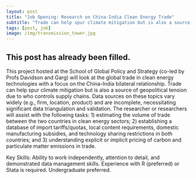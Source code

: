 ```yaml
---
layout: post
title: "Job Opening: Research on China-India Clean Energy Trade"
subtitle: "Trade can help spur climate mitigation but is also a source of geopolitical tension"
tags: [post, job]
image: /img/transmission_tower.jpg
---
```


## This post has already been filled.

This project hosted at the School of Global Policy and Strategy (co-led by Profs Davidson and Garg) will look at the global trade in clean energy technologies with a focus on the China-India bilateral relationship. Trade can help spur climate mitigation but is also a source of geopolitical tension due to who controls supply chains. Data sources on these topics vary widely (e.g., firm, location, product) and are incomplete, necessitating significant data triangulation and validation. The researcher or researchers will assist with the following tasks: 1) estimating the volume of trade between the two countries in clean energy sectors; 2) establishing a database of import tariffs/quotas, local content requirements, domestic manufacturing subsidies, and technology sharing restrictions in both countries; and 3) understanding explicit or implicit pricing of carbon and particulate matter emissions in trade.

Key Skills: Ability to work independently, attention to detail, and demonstrated data management skills. Experience with R (preferred) or Stata is required. Undergraduate preferred.



